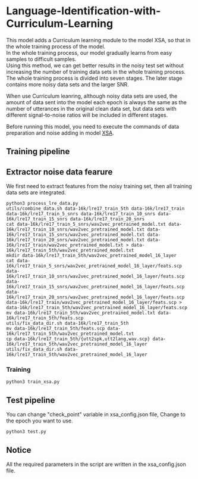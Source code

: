 # Language-Identification-with-Curriculum-Learning

This model adds a Curriculum learning module to the model XSA, so that in the whole training process of the model.<br>
In the whole training process, our model gradually learns from easy samples to difficult samples. <br>
Using this method, we can get better results in the noisy test set without increasing the number of training data sets in the whole training process.<br>
The whole training process is divided into seven stages. The later stage contains more noisy data sets and the larger SNR.

When use Curriculum leanring, although noisy data sets are used, the amount of data sent into the model each epoch is always the same as the number of utterances in the original clean data set, but data sets with different signal-to-noise ratios will be included in different stages.

Before running this model, you need to execute the commands of data preparation and noise adding in model [XSA](https://github.com/zjc6666/Language-Identification).

## Training pipeline
## Extractor noise data fearure
We first need to extract features from the noisy training set, then all training data sets are integrated.
```
python3 process_lre_data.py
utils/combine_data.sh data-16k/lre17_train_5th data-16k/lre17_train data-16k/lre17_train_5_snrs data-16k/lre17_train_10_snrs data-16k/lre17_train_15_snrs data-16k/lre17_train_20_snrs
cat data-16k/lre17_train_5_snrs/wav2vec_pretrained_model.txt data-16k/lre17_train_10_snrs/wav2vec_pretrained_model.txt data-16k/lre17_train_15_snrs/wav2vec_pretrained_model.txt data-16k/lre17_train_20_snrs/wav2vec_pretrained_model.txt data-16k/lre17_train/wav2vec_pretrained_model.txt > data-16k/lre17_train_5th/wav2vec_pretrained_model.txt
mkdir data-16k/lre17_train_5th/wav2vec_pretrained_model_16_layer
cat data-16k/lre17_train_5_snrs/wav2vec_pretrained_model_16_layer/feats.scp data-16k/lre17_train_10_snrs/wav2vec_pretrained_model_16_layer/feats.scp data-16k/lre17_train_15_snrs/wav2vec_pretrained_model_16_layer/feats.scp data-16k/lre17_train_20_snrs/wav2vec_pretrained_model_16_layer/feats.scp data-16k/lre17_train/wav2vec_pretrained_model_16_layer/feats.scp > data-16k/lre17_train_5th/wav2vec_pretrained_model_16_layer/feats.scp
mv data-16k/lre17_train_5th/wav2vec_pretrained_model.txt data-16k/lre17_train_5th/feats.scp
utils/fix_data_dir.sh data-16k/lre17_train_5th
mv data-16k/lre17_train_5th/feats.scp data-16k/lre17_train_5th/wav2vec_pretrained_model.txt
cp data-16k/lre17_train_5th/{utt2spk,utt2lang,wav.scp} data-16k/lre17_train_5th/wav2vec_pretrained_model_16_layer
utils/fix_data_dir.sh data-16k/lre17_train_5th/wav2vec_pretrained_model_16_layer
```
### Training
```
python3 train_xsa.py
```
## Test pipeline
You can change "check_point" variable in xsa_config.json file, Change to the epoch you want to use.
```
python3 test.py
```

## Notice
All the required parameters in the script are written in the xsa_config.json file.
